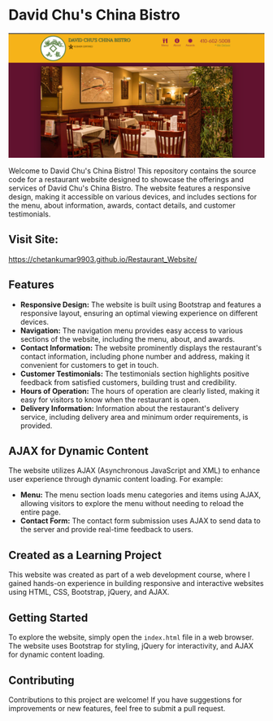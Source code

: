 # David Chu's China Bistro
![Restaurant Image](overview3.png)

Welcome to David Chu's China Bistro! This repository contains the source code for a restaurant website designed to showcase the offerings and services of David Chu's China Bistro. The website features a responsive design, making it accessible on various devices, and includes sections for the menu, about information, awards, contact details, and customer testimonials.

## Visit Site:
 https://chetankumar9903.github.io/Restaurant_Website/

## Features

- **Responsive Design:** The website is built using Bootstrap and features a responsive layout, ensuring an optimal viewing experience on different devices.
- **Navigation:** The navigation menu provides easy access to various sections of the website, including the menu, about, and awards.
- **Contact Information:** The website prominently displays the restaurant's contact information, including phone number and address, making it convenient for customers to get in touch.
- **Customer Testimonials:** The testimonials section highlights positive feedback from satisfied customers, building trust and credibility.
- **Hours of Operation:** The hours of operation are clearly listed, making it easy for visitors to know when the restaurant is open.
- **Delivery Information:** Information about the restaurant's delivery service, including delivery area and minimum order requirements, is provided.

## AJAX for Dynamic Content

The website utilizes AJAX (Asynchronous JavaScript and XML) to enhance user experience through dynamic content loading. For example:
- **Menu:** The menu section loads menu categories and items using AJAX, allowing visitors to explore the menu without needing to reload the entire page.
- **Contact Form:** The contact form submission uses AJAX to send data to the server and provide real-time feedback to users.

## Created as a Learning Project

This website was created as part of a web development course, where I gained hands-on experience in building responsive and interactive websites using HTML, CSS, Bootstrap, jQuery, and AJAX.

## Getting Started

To explore the website, simply open the `index.html` file in a web browser. The website uses Bootstrap for styling, jQuery for interactivity, and AJAX for dynamic content loading.

## Contributing

Contributions to this project are welcome! If you have suggestions for improvements or new features, feel free to submit a pull request.


